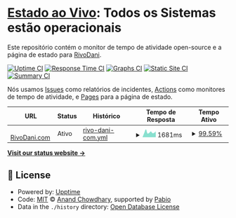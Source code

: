# [Estado ao Vivo](https://status.rivodani.com): <!--live status--> **Todos os Sistemas estão operacionais**

Este repositório contém o monitor de tempo de atividade open-source e a página de estado para [RivoDani](https://www.youtube.com/channel/UCYplAMEiKZdDeomo-eFx7KA).

[![Uptime CI](https://github.com/RivoDani/rivodanicom-upptime/workflows/Uptime%20CI/badge.svg)](https://github.com/RivoDani/rivodanicom-upptime/actions?query=workflow%3A%22Uptime+CI%22)
[![Response Time CI](https://github.com/RivoDani/rivodanicom-upptime/workflows/Response%20Time%20CI/badge.svg)](https://github.com/RivoDani/rivodanicom-upptime/actions?query=workflow%3A%22Response+Time+CI%22)
[![Graphs CI](https://github.com/RivoDani/rivodanicom-upptime/workflows/Graphs%20CI/badge.svg)](https://github.com/RivoDani/rivodanicom-upptime/actions?query=workflow%3A%22Graphs+CI%22)
[![Static Site CI](https://github.com/RivoDani/rivodanicom-upptime/workflows/Static%20Site%20CI/badge.svg)](https://github.com/RivoDani/rivodanicom-upptime/actions?query=workflow%3A%22Static+Site+CI%22)
[![Summary CI](https://github.com/RivoDani/rivodanicom-upptime/workflows/Summary%20CI/badge.svg)](https://github.com/RivoDani/rivodanicom-upptime/actions?query=workflow%3A%22Summary+CI%22)

Nós usamos [Issues](https://github.com/RivoDani/rivodanicom-upptime/issues) como relatórios de incidentes, [Actions](https://github.com/RivoDani/rivodanicom-upptime/actions) como monitores de tempo de atividade, e [Pages](https://status.rivodani.com) para a página de estado.

<!--start: status pages-->
<!-- This summary is generated by Upptime (https://github.com/upptime/upptime) -->
<!-- Do not edit this manually, your changes will be overwritten -->
<!-- prettier-ignore -->
| URL | Status | Histórico | Tempo de Resposta | Tempo Ativo |
| --- | ------ | ------- | ------------- | ------ |
| <img alt="" src="https://icons.duckduckgo.com/ip3/rivodani.com.ico" height="13"> [RivoDani.com](https://rivodani.com) | Ativo | [rivo-dani-com.yml](https://github.com/RivoDani/rivodanicom-upptime/commits/HEAD/history/rivo-dani-com.yml) | <details><summary><img alt="Gráfico de Tempo de Resposta" src="./graphs/rivo-dani-com/response-time-week.png" height="20"> 1681ms</summary><br><a href="https://status.rivodani.com/history/rivo-dani-com"><img alt="Tempo de Resposta 2086" src="https://img.shields.io/endpoint?url=https%3A%2F%2Fraw.githubusercontent.com%2FRivoDani%2Frivodanicom-upptime%2FHEAD%2Fapi%2Frivo-dani-com%2Fresponse-time.json"></a><br><a href="https://status.rivodani.com/history/rivo-dani-com"><img alt="Tempo de Resposta de 24 horas 1819" src="https://img.shields.io/endpoint?url=https%3A%2F%2Fraw.githubusercontent.com%2FRivoDani%2Frivodanicom-upptime%2FHEAD%2Fapi%2Frivo-dani-com%2Fresponse-time-day.json"></a><br><a href="https://status.rivodani.com/history/rivo-dani-com"><img alt="Tempo de Resposta de 7 dias 1681" src="https://img.shields.io/endpoint?url=https%3A%2F%2Fraw.githubusercontent.com%2FRivoDani%2Frivodanicom-upptime%2FHEAD%2Fapi%2Frivo-dani-com%2Fresponse-time-week.json"></a><br><a href="https://status.rivodani.com/history/rivo-dani-com"><img alt="Tempo de Resposta de 30 dias 1993" src="https://img.shields.io/endpoint?url=https%3A%2F%2Fraw.githubusercontent.com%2FRivoDani%2Frivodanicom-upptime%2FHEAD%2Fapi%2Frivo-dani-com%2Fresponse-time-month.json"></a><br><a href="https://status.rivodani.com/history/rivo-dani-com"><img alt="Tempo de Resposta de 1 ano 2086" src="https://img.shields.io/endpoint?url=https%3A%2F%2Fraw.githubusercontent.com%2FRivoDani%2Frivodanicom-upptime%2FHEAD%2Fapi%2Frivo-dani-com%2Fresponse-time-year.json"></a></details> | <details><summary><a href="https://status.rivodani.com/history/rivo-dani-com">99.59%</a></summary><a href="https://status.rivodani.com/history/rivo-dani-com"><img alt="Tempo Ativo 98.68%" src="https://img.shields.io/endpoint?url=https%3A%2F%2Fraw.githubusercontent.com%2FRivoDani%2Frivodanicom-upptime%2FHEAD%2Fapi%2Frivo-dani-com%2Fuptime.json"></a><br><a href="https://status.rivodani.com/history/rivo-dani-com"><img alt="Tempo Ativo de 24 horas 98.77%" src="https://img.shields.io/endpoint?url=https%3A%2F%2Fraw.githubusercontent.com%2FRivoDani%2Frivodanicom-upptime%2FHEAD%2Fapi%2Frivo-dani-com%2Fuptime-day.json"></a><br><a href="https://status.rivodani.com/history/rivo-dani-com"><img alt="Tempo Ativo de 7 dias 99.59%" src="https://img.shields.io/endpoint?url=https%3A%2F%2Fraw.githubusercontent.com%2FRivoDani%2Frivodanicom-upptime%2FHEAD%2Fapi%2Frivo-dani-com%2Fuptime-week.json"></a><br><a href="https://status.rivodani.com/history/rivo-dani-com"><img alt="Tempo Ativo de 30 dias 99.70%" src="https://img.shields.io/endpoint?url=https%3A%2F%2Fraw.githubusercontent.com%2FRivoDani%2Frivodanicom-upptime%2FHEAD%2Fapi%2Frivo-dani-com%2Fuptime-month.json"></a><br><a href="https://status.rivodani.com/history/rivo-dani-com"><img alt="Tempo Ativo de 1 ano 98.68%" src="https://img.shields.io/endpoint?url=https%3A%2F%2Fraw.githubusercontent.com%2FRivoDani%2Frivodanicom-upptime%2FHEAD%2Fapi%2Frivo-dani-com%2Fuptime-year.json"></a></details>

<!--end: status pages-->

[**Visit our status website →**](https://status.rivodani.com)

## 📄 License

- Powered by: [Upptime](https://github.com/upptime/upptime)
- Code: [MIT](./LICENSE) © [Anand Chowdhary](https://anandchowdhary.com), supported by [Pabio](https://pabio.com)
- Data in the `./history` directory: [Open Database License](https://opendatacommons.org/licenses/odbl/1-0/)
